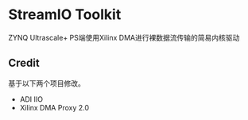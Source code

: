 # StreamIO Toolkit

ZYNQ Ultrascale+ PS端使用Xilinx DMA进行裸数据流传输的简易内核驱动


## Credit

基于以下两个项目修改。

- ADI IIO
- Xilinx DMA Proxy 2.0